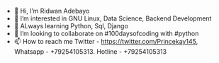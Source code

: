 - 👋 Hi, I’m Ridwan Adebayo
- 👀 I’m interested in GNU Linux, Data Science, Backend Development 
- 🌱 ALways learning Python, Sql, Django
- 💞️ I’m looking to collaborate on #100daysofcoding with #python
- 📫 How to reach me Twitter - https://twitter.com/Princekay145, Whatsapp - +79254105313. Hotline - +79254105313

<!---
PrinceKay145/PrinceKay145 is a ✨ special ✨ repository because its `README.md` (this file) appears on your GitHub profile.
You can click the Preview link to take a look at your changes.
--->
